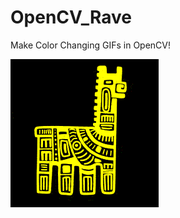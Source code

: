 # OpenCV_Rave
Make Color Changing GIFs in OpenCV!

![Alt Text](gifs/inca_llama_square_yellowonblack_HueShiftGIF_color_step_10_duration_10_loop_0.gif)



